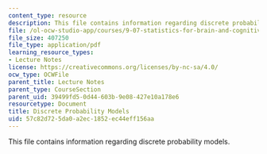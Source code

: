```yaml
---
content_type: resource
description: This file contains information regarding discrete probability models.
file: /ol-ocw-studio-app/courses/9-07-statistics-for-brain-and-cognitive-science-fall-2016/57c82d725da0a2ec1852ec44eff156aa_MIT9_07F16_lec2.pdf
file_size: 407250
file_type: application/pdf
learning_resource_types:
- Lecture Notes
license: https://creativecommons.org/licenses/by-nc-sa/4.0/
ocw_type: OCWFile
parent_title: Lecture Notes
parent_type: CourseSection
parent_uid: 39499fd5-0d44-603b-9e08-427e10a178e6
resourcetype: Document
title: Discrete Probability Models
uid: 57c82d72-5da0-a2ec-1852-ec44eff156aa
---
```

This file contains information regarding discrete probability models.